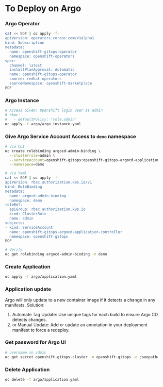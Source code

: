 # To Deploy on Argo
### Argo Operator
```sh
cat << EOF | oc apply -f-
apiVersion: operators.coreos.com/v1alpha1
kind: Subscription
metadata:
  name: openshift-gitops-operator
  namespace: openshift-operators
spec:
  channel: latest
  installPlanApproval: Automatic
  name: openshift-gitops-operator
  source: redhat-operators
  sourceNamespace: openshift-marketplace
EOF
```
### Argo Instance
```sh
# Access Givem: Openshift login user as admin
# rbac:
#   - defaultPolicy: 'role:admin'
oc apply -f argo/argo_instance.yaml
```

### Give Argo Service Account Access to `demo` namespace
```sh
# via CLI
oc create rolebinding argocd-admin-binding \
  --clusterrole=admin \
  --serviceaccount=openshift-gitops:openshift-gitops-argocd-application-controller \
  --namespace=demo

# via Yaml
cat << EOF | oc apply -f-
apiVersion: rbac.authorization.k8s.io/v1
kind: RoleBinding
metadata:
  name: argocd-admin-binding
  namespace: demo
roleRef:
  apiGroup: rbac.authorization.k8s.io
  kind: ClusterRole
  name: admin
subjects:
- kind: ServiceAccount
  name: openshift-gitops-argocd-application-controller
  namespace: openshift-gitops
EOF

# Verify
oc get rolebinding argocd-admin-binding -n demo
```

### Create Application
```sh
oc apply -f argo/application.yaml
```

### Application update
Argo will only update to a new container image if it detects a change in any manifests.
Solution:
1. Automate Tag Update: Use unique tags for each build to ensure Argo CD detects changes.
2. or Manual Update: Add or update an annotation in your deployment manifest to force a redeploy.

### Get password for Argo UI
``` sh
# username in admin
oc get secret openshift-gitops-cluster -n openshift-gitops -o jsonpath='{.data.admin\.password}' | base64 --decode  
```

### Delete Application
```sh
oc delete -f argo/application.yaml
```